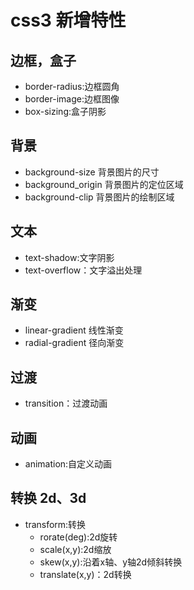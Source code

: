 # css3 新增特性
## 边框，盒子
- border-radius:边框圆角
- border-image:边框图像
- box-sizing:盒子阴影
## 背景
- background-size 背景图片的尺寸
- background_origin 背景图片的定位区域
- background-clip 背景图片的绘制区域
## 文本
- text-shadow:文字阴影
- text-overflow：文字溢出处理
## 渐变
- linear-gradient 线性渐变
- radial-gradient 径向渐变
## 过渡 
- transition：过渡动画
## 动画
- animation:自定义动画
## 转换 2d、3d
- transform:转换
  - rorate(deg):2d旋转
  - scale(x,y):2d缩放
  - skew(x,y):沿着x轴、y轴2d倾斜转换
  - translate(x,y)：2d转换